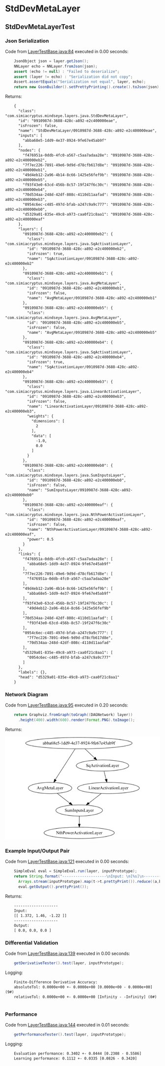 # StdDevMetaLayer
## StdDevMetaLayerTest
### Json Serialization
Code from [LayerTestBase.java:84](../../../../../../../../MindsEye/src/test/java/com/simiacryptus/mindseye/layers/LayerTestBase.java#L84) executed in 0.00 seconds: 
```java
    JsonObject json = layer.getJson();
    NNLayer echo = NNLayer.fromJson(json);
    assert (echo != null) : "Failed to deserialize";
    assert (layer != echo) : "Serialization did not copy";
    Assert.assertEquals("Serialization not equal", layer, echo);
    return new GsonBuilder().setPrettyPrinting().create().toJson(json);
```

Returns: 

```
    {
      "class": "com.simiacryptus.mindseye.layers.java.StdDevMetaLayer",
      "id": "0910987d-3688-428c-a892-e2c400000eae",
      "isFrozen": false,
      "name": "StdDevMetaLayer/0910987d-3688-428c-a892-e2c400000eae",
      "inputs": [
        "abba68e5-1dd9-4e37-8924-9fe67e45ab9f"
      ],
      "nodes": {
        "f476951a-0ddb-4fc0-a567-c5aa7adaa28e": "0910987d-3688-428c-a892-e2c400000eb2",
        "7f7ec226-7891-49e6-9d9d-d78cfb617d8e": "0910987d-3688-428c-a892-e2c400000eb1",
        "49d4eb12-2a96-4b14-8c66-1425e56fef9b": "0910987d-3688-428c-a892-e2c400000eb5",
        "f93f43e0-63cd-456b-8c57-19f247f6c30c": "0910987d-3688-428c-a892-e2c400000eb4",
        "70d534aa-248d-42df-808c-4110d11aafad": "0910987d-3688-428c-a892-e2c400000eb3",
        "0954c6ec-c485-497d-bfab-a247c9a9c777": "0910987d-3688-428c-a892-e2c400000eb0",
        "d5329a01-835e-49c8-a973-caa0f21c8aa1": "0910987d-3688-428c-a892-e2c400000eaf"
      },
      "layers": {
        "0910987d-3688-428c-a892-e2c400000eb2": {
          "class": "com.simiacryptus.mindseye.layers.java.SqActivationLayer",
          "id": "0910987d-3688-428c-a892-e2c400000eb2",
          "isFrozen": true,
          "name": "SqActivationLayer/0910987d-3688-428c-a892-e2c400000eb2"
        },
        "0910987d-3688-428c-a892-e2c400000eb1": {
          "class": "com.simiacryptus.mindseye.layers.java.AvgMetaLayer",
          "id": "0910987d-3688-428c-a892-e2c400000eb1",
          "isFrozen": false,
          "name": "AvgMetaLayer/0910987d-3688-428c-a892-e2c400000eb1"
        },
        "0910987d-3688-428c-a892-e2c400000eb5": {
          "class": "com.simiacryptus.mindseye.layers.java.AvgMetaLayer",
          "id": "0910987d-3688-428c-a892-e2c400000eb5",
          "isFrozen": false,
          "name": "AvgMetaLayer/0910987d-3688-428c-a892-e2c400000eb5"
        },
        "0910987d-3688-428c-a892-e2c400000eb4": {
          "class": "com.simiacryptus.mindseye.layers.java.SqActivationLayer",
          "id": "0910987d-3688-428c-a892-e2c400000eb4",
          "isFrozen": true,
          "name": "SqActivationLayer/0910987d-3688-428c-a892-e2c400000eb4"
        },
        "0910987d-3688-428c-a892-e2c400000eb3": {
          "class": "com.simiacryptus.mindseye.layers.java.LinearActivationLayer",
          "id": "0910987d-3688-428c-a892-e2c400000eb3",
          "isFrozen": false,
          "name": "LinearActivationLayer/0910987d-3688-428c-a892-e2c400000eb3",
          "weights": {
            "dimensions": [
              2
            ],
            "data": [
              -1.0,
              0.0
            ]
          }
        },
        "0910987d-3688-428c-a892-e2c400000eb0": {
          "class": "com.simiacryptus.mindseye.layers.java.SumInputsLayer",
          "id": "0910987d-3688-428c-a892-e2c400000eb0",
          "isFrozen": false,
          "name": "SumInputsLayer/0910987d-3688-428c-a892-e2c400000eb0"
        },
        "0910987d-3688-428c-a892-e2c400000eaf": {
          "class": "com.simiacryptus.mindseye.layers.java.NthPowerActivationLayer",
          "id": "0910987d-3688-428c-a892-e2c400000eaf",
          "isFrozen": false,
          "name": "NthPowerActivationLayer/0910987d-3688-428c-a892-e2c400000eaf",
          "power": 0.5
        }
      },
      "links": {
        "f476951a-0ddb-4fc0-a567-c5aa7adaa28e": [
          "abba68e5-1dd9-4e37-8924-9fe67e45ab9f"
        ],
        "7f7ec226-7891-49e6-9d9d-d78cfb617d8e": [
          "f476951a-0ddb-4fc0-a567-c5aa7adaa28e"
        ],
        "49d4eb12-2a96-4b14-8c66-1425e56fef9b": [
          "abba68e5-1dd9-4e37-8924-9fe67e45ab9f"
        ],
        "f93f43e0-63cd-456b-8c57-19f247f6c30c": [
          "49d4eb12-2a96-4b14-8c66-1425e56fef9b"
        ],
        "70d534aa-248d-42df-808c-4110d11aafad": [
          "f93f43e0-63cd-456b-8c57-19f247f6c30c"
        ],
        "0954c6ec-c485-497d-bfab-a247c9a9c777": [
          "7f7ec226-7891-49e6-9d9d-d78cfb617d8e",
          "70d534aa-248d-42df-808c-4110d11aafad"
        ],
        "d5329a01-835e-49c8-a973-caa0f21c8aa1": [
          "0954c6ec-c485-497d-bfab-a247c9a9c777"
        ]
      },
      "labels": {},
      "head": "d5329a01-835e-49c8-a973-caa0f21c8aa1"
    }
```



### Network Diagram
Code from [LayerTestBase.java:95](../../../../../../../../MindsEye/src/test/java/com/simiacryptus/mindseye/layers/LayerTestBase.java#L95) executed in 0.20 seconds: 
```java
    return Graphviz.fromGraph(toGraph((DAGNetwork) layer))
      .height(400).width(600).render(Format.PNG).toImage();
```

Returns: 

![Result](etc/test.1.png)



### Example Input/Output Pair
Code from [LayerTestBase.java:121](../../../../../../../../MindsEye/src/test/java/com/simiacryptus/mindseye/layers/LayerTestBase.java#L121) executed in 0.00 seconds: 
```java
    SimpleEval eval = SimpleEval.run(layer, inputPrototype);
    return String.format("--------------------\nInput: \n[%s]\n--------------------\nOutput: \n%s",
      Arrays.stream(inputPrototype).map(t->t.prettyPrint()).reduce((a,b)->a+",\n"+b).get(),
      eval.getOutput().prettyPrint());
```

Returns: 

```
    --------------------
    Input: 
    [[ 1.372, 1.46, -1.22 ]]
    --------------------
    Output: 
    [ 0.0, 0.0, 0.0 ]
```



### Differential Validation
Code from [LayerTestBase.java:139](../../../../../../../../MindsEye/src/test/java/com/simiacryptus/mindseye/layers/LayerTestBase.java#L139) executed in 0.00 seconds: 
```java
    getDerivativeTester().test(layer, inputPrototype);
```
Logging: 
```
    Finite-Difference Derivative Accuracy:
    absoluteTol: 0.0000e+00 +- 0.0000e+00 [0.0000e+00 - 0.0000e+00] (9#)
    relativeTol: 0.0000e+00 +- 0.0000e+00 [Infinity - -Infinity] (0#)
    
```

### Performance
Code from [LayerTestBase.java:144](../../../../../../../../MindsEye/src/test/java/com/simiacryptus/mindseye/layers/LayerTestBase.java#L144) executed in 0.01 seconds: 
```java
    getPerformanceTester().test(layer, inputPrototype);
```
Logging: 
```
    Evaluation performance: 0.3402 +- 0.0444 [0.2308 - 0.5586]
    Learning performance: 0.1112 +- 0.0335 [0.0826 - 0.3420]
    
```

